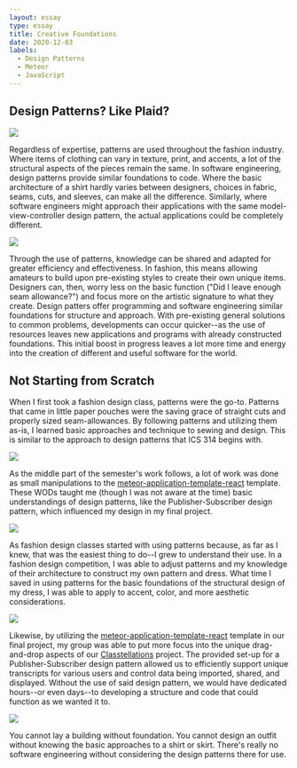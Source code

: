 ```yaml
---
layout: essay
type: essay
title: Creative Foundations
date: 2020-12-03
labels:
  - Design Patterns
  - Meteor
  - JavaScript
---
```


## Design Patterns? Like Plaid?

<img class="ui small left floated rounded image" src="../images/fashion-design.jpeg">

Regardless of expertise, patterns are used throughout the fashion industry. Where items of clothing can vary in texture, print, and accents, a lot of the structural aspects of the pieces remain the same. In software engineering, design patterns provide similar foundations to code. Where the basic architecture of a shirt hardly varies between designers, choices in fabric, seams, cuts, and sleeves, can make all the difference. Similarly, where software engineers might approach their applications with the same model-view-controller design pattern, the actual applications could be completely different.

<img class="ui medium right floated rounded image" src="../images/design-board.jpg">

Through the use of patterns, knowledge can be shared and adapted for greater efficiency and effectiveness. In fashion, this means allowing amateurs to build upon pre-existing styles to create their own unique items. Designers can, then, worry less on the basic function ("Did I leave enough seam allowance?") and focus more on the artistic signature to what they create. Design patters offer programming and software engineering similar foundations for structure and approach. With pre-existing general solutions to common problems, developments can occur quicker--as the use of resources leaves new applications and programs with already constructed foundations. This initial boost in progress leaves a lot more time and energy into the creation of different and useful software for the world.

## Not Starting from Scratch

When I first took a fashion design class, patterns were the go-to. Patterns that came in little paper pouches were the saving grace of straight cuts and properly sized seam-allowances. By following patterns and utilizing them as-is, I learned basic approaches and technique to sewing and design. This is similar to the approach to design patterns that ICS 314 begins with.

<img class="ui medium left floated rounded image" src="../images/collaborative-code.jpeg">

As the middle part of the semester's work follows, a lot of work was done as small manipulations to the [meteor-application-template-react](https://ics-software-engineering.github.io/meteor-application-template-react/) template. These WODs taught me (though I was not aware at the time) basic understandings of design patterns, like the Publisher-Subscriber design pattern, which influenced my design in my final project.

<img class="ui small right floated rounded image" src="../images/sewing.jpeg">

As fashion design classes started with using patterns because, as far as I knew, that was the easiest thing to do--I grew to understand their use. In a fashion design competition, I was able to adjust patterns and my knowledge of their architecture to construct my own pattern and dress. What time I saved in using patterns for the basic foundations of the structural design of my dress, I was able to apply to accent, color, and more aesthetic considerations.

<img class="ui medium left floated rounded image" src="../images/transcript-example.png">

Likewise, by utilizing the [meteor-application-template-react](https://ics-software-engineering.github.io/meteor-application-template-react/) template in our final project, my group was able to put more focus into the unique drag-and-drop aspects of our [Classtellations](https://uh-classtellations.github.io/) project. The provided set-up for a Publisher-Subscriber design pattern allowed us to efficiently support unique transcripts for various users and control data being imported, shared, and displayed. Without the use of said design pattern, we would have dedicated hours--or even days--to developing a structure and code that could function as we wanted it to.

<img class="ui medium right floated rounded image" src="../images/design-architecture.jpeg">

You cannot lay a building without foundation. You cannot design an outfit without knowing the basic approaches to a shirt or skirt. There's really no software engineering without considering the design patterns there for use.